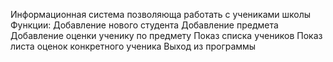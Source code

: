 Информационная система позволяюща работать с учениками школы
Функции:
Добавление нового студента
Добавление предмета 
Добавление оценки ученику по предмету
Показ списка учеников
Показ листа оценок конкретного ученика
Выход из программы